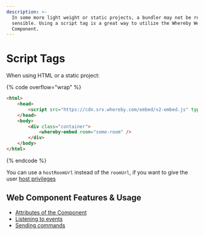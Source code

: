 ```yaml
---
description: >-
  In some more light weight or static projects, a bundler may not be required or
  sensible. Using a script tag is a great way to utilize the Whereby Web
  Component.
---
```


# Script Tags

When using HTML or a static project:

{% code overflow="wrap" %}
```html
<html>
    <head>
        <script src="https://cdn.srv.whereby.com/embed/v2-embed.js" type="module"></script>
    </head>
    <body>
        <div class="container">
            <whereby-embed room="some-room" />
        </div>
    </body>
</html>
```
{% endcode %}

You can use a `hostRoomUrl` instead of the `roomUrl`, if you want to give the user [host privileges](../../../user-roles-and-privileges.md#hosts)

## Web Component Features & Usage

* [Attributes of the Component](./#attributes-of-the-component)
* [Listening to events](./#listening-to-events)
* [Sending commands](./#sending-commands)
